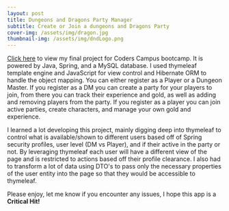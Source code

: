 ```yaml
---
layout: post
title: Dungeons and Dragons Party Manager
subtitle: Create or Join a dungeons and Dragons Party
cover-img: /assets/img/dragon.jpg
thumbnail-img: /assets/img/dndLogo.png
---
```


[Click here](https://partymanager-production.up.railway.app/login) to view my final project for Coders Campus bootcamp. It is powered by Java, Spring, and a MySQL database. I used thymeleaf template engine and JavaScript for view control and Hibernate ORM to handle the object mapping. You can either register as a Player or a Dungeon Master. If you register as a DM you can create a party for your players to join, from there you can track their experience and gold, as well as adding and removing players from the party. If you register as a player you can join active parties, create characters, and manage your own gold and experience.

I learned a lot developing this project, mainly digging deep into thymeleaf to control what is available/shown to different users based off of Spring security profiles, user level (DM vs Player), and if their active in the party or not. By leveraging thymeleaf each user will have a different view of the page and is restricted to actions based off their profile clearance. I also had to transform a lot of data using DTO's to pass only the necessary properties of the user entity into the page so that they would be accessible to thymeleaf.

Please enjoy, let me know if you encounter any issues, I hope this app is a **Critical Hit!**
